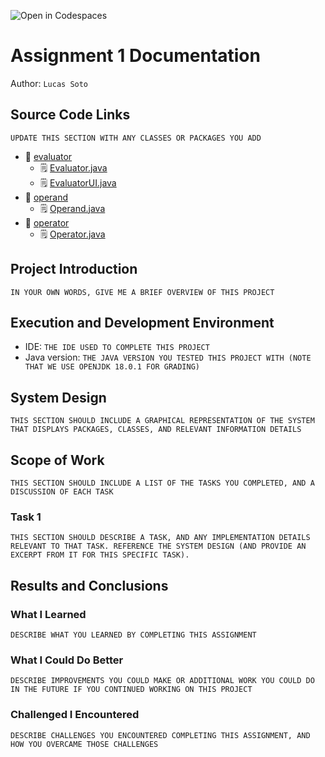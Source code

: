 ![Open in Codespaces](https://classroom.github.com/assets/open-in-codespaces-abfff4d4e15f9e1bd8274d9a39a0befe03a0632bb0f153d0ec72ff541cedbe34.svg)

# Assignment 1 Documentation

Author: `Lucas Soto`

## Source Code Links

`UPDATE THIS SECTION WITH ANY CLASSES OR PACKAGES YOU ADD`

- :open_file_folder: [evaluator](../evaluator)
  - :spiral_notepad: [Evaluator.java](../evaluator/Evaluator.java)
  - :spiral_notepad: [EvaluatorUI.java](../evaluator/EvaluatorUI.java)
- :open_file_folder: [operand](../operand/)
  - :spiral_notepad: [Operand.java](../operand/Operand.java)
- :open_file_folder: [operator](../operator)
  - :spiral_notepad: [Operator.java](../operator/Operator.java)

## Project Introduction

`IN YOUR OWN WORDS, GIVE ME A BRIEF OVERVIEW OF THIS PROJECT`

## Execution and Development Environment

- IDE: `THE IDE USED TO COMPLETE THIS PROJECT`
- Java version: `THE JAVA VERSION YOU TESTED THIS PROJECT WITH (NOTE THAT WE USE OPENJDK 18.0.1 FOR GRADING)`

## System Design

`THIS SECTION SHOULD INCLUDE A GRAPHICAL REPRESENTATION OF THE SYSTEM THAT DISPLAYS PACKAGES, CLASSES, AND RELEVANT INFORMATION DETAILS`

## Scope of Work

`THIS SECTION SHOULD INCLUDE A LIST OF THE TASKS YOU COMPLETED, AND A DISCUSSION OF EACH TASK`

### Task 1

`THIS SECTION SHOULD DESCRIBE A TASK, AND ANY IMPLEMENTATION DETAILS RELEVANT TO THAT TASK. REFERENCE THE SYSTEM DESIGN (AND PROVIDE AN EXCERPT FROM IT FOR THIS SPECIFIC TASK).`

## Results and Conclusions

### What I Learned

`DESCRIBE WHAT YOU LEARNED BY COMPLETING THIS ASSIGNMENT`

### What I Could Do Better

`DESCRIBE IMPROVEMENTS YOU COULD MAKE OR ADDITIONAL WORK YOU COULD DO IN THE FUTURE IF YOU CONTINUED WORKING ON THIS PROJECT`

### Challenged I Encountered

`DESCRIBE CHALLENGES YOU ENCOUNTERED COMPLETING THIS ASSIGNMENT, AND HOW YOU OVERCAME THOSE CHALLENGES`
